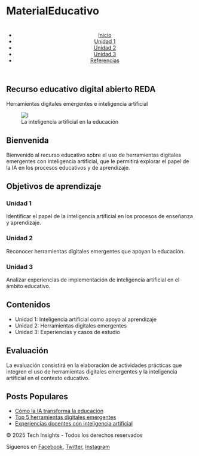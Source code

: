 # MaterialEducativo
<!DOCTYPE html>
<html lang="es">
<head>
    <meta charset="UTF-8">
    <meta name="viewport" content="width=device-width, initial-scale=1.0">

</head>
<body>
    <header>
        <h1></h1>
        <nav>
            <ul>
                <li><a href="#">Inicio</a></li>
                <li><a href="#">Unidad 1</a></li>
                <li><a href="#">Unidad 2</a></li>
                <li><a href="#">Unidad 3</a></li>
                <li><a href="#">Referencias</a></li>
            </ul>
        </nav>
    </header>
    <main>
        <section id="centro">
            <h2>Recurso educativo digital abierto REDA</h2>
            <p>Herramientas digitales emergentes e inteligencia artificial</p>
            <figure>
                <img src="" alt="l">
                <figcaption>La inteligencia artificial en la educación</figcaption>
            </figure>
        </section>
        <section id="bienvenida">
            <h2>Bienvenida</h2>
            <p>
                Bienvenido al recurso educativo sobre el uso de herramientas digitales emergentes con inteligencia artificial, 
                que le permitirá explorar el papel de la IA en los procesos educativos y de aprendizaje.
            </p>
        </section>
        <section id="objetivos">
            <h2>Objetivos de aprendizaje</h2>
            <article>
                <h3>Unidad 1</h3>
                <p>Identificar el papel de la inteligencia artificial en los procesos de enseñanza y aprendizaje.</p>
            </article>
            <article>
                <h3>Unidad 2</h3>
                <p>Reconocer herramientas digitales emergentes que apoyan la educación.</p>
            </article>
            <article>
                <h3>Unidad 3</h3>
                <p>Analizar experiencias de implementación de inteligencia artificial en el ámbito educativo.</p>
            </article>
        </section>
        <section id="contenidos">
            <h2>Contenidos</h2>
            <ul>
                <li>Unidad 1: Inteligencia artificial como apoyo al aprendizaje</li>
                <li>Unidad 2: Herramientas digitales emergentes</li>
                <li>Unidad 3: Experiencias y casos de estudio</li>
            </ul>
        </section>
        <section id="evaluacion">
            <h2>Evaluación</h2>
            <p>
                La evaluación consistirá en la elaboración de actividades prácticas que integren el uso de herramientas digitales emergentes 
                y la inteligencia artificial en el contexto educativo.
            </p>
        </section>
        <aside>
            <h2>Posts Populares</h2>
            <ul>
                <li><a href="#">Cómo la IA transforma la educación</a></li>
                <li><a href="#">Top 5 herramientas digitales emergentes</a></li>
                <li><a href="#">Experiencias docentes con inteligencia artificial</a></li>
            </ul>
        </aside>
    </main>
    <footer>
        <p>&copy; 2025 Tech Insights - Todos los derechos reservados</p>
        <p>Síguenos en 
            <a href="#">Facebook</a>, 
            <a href="#">Twitter</a>, 
            <a href="#">Instagram</a>
        </p>
    </footer>
</body>
</html>
